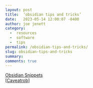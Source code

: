 ```yaml
---
layout: post
title:  ‘obsidian tips and tricks’
date:   2023-05-14 12:00:07 -0400
author: joe jenett
category:
  -  resources
  -  software
  -  tips
permalink: /obsidian-tips-and-tricks/
slug: obsidian-tips-and-tricks
summary: 
comments: true
---
```


<a title="Obsidian Snippets" href="https://obsidian-snippets.pages.dev/kind/styling/">Obsidian Snippets</a><br>[<a title="Caveatrob" href="https://pinboard.in/u:caveatrob">Caveatrob</a>]

<a href="https://brid.gy/publish/mastodon"></a>